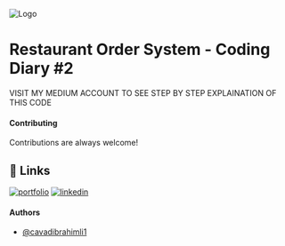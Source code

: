 ![Logo](https://www.arkhe.com.tr/mp-include/uploads/2017/05/s-.png)

# Restaurant Order System - Coding Diary #2



VISIT MY MEDIUM ACCOUNT TO SEE STEP BY STEP EXPLAINATION OF THIS CODE

#### Contributing

Contributions are always welcome!




## 🔗 Links
[![portfolio](https://img.shields.io/badge/my_portfolio-000?style=for-the-badge&logo=ko-fi&logoColor=white)](https://linktr.ee/cavadibrahimli)
[![linkedin](https://img.shields.io/badge/linkedin-0A66C2?style=for-the-badge&logo=linkedin&logoColor=white)](https://www.linkedin.com/in/cavadibrahimli/)


#### Authors

- [@cavadibrahimli1](https://www.github.com/cavadibrahimli1)
